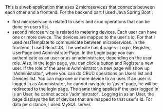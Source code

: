 This is a web application that uses 2 microservices that connects between each other and a frontend. 
For the backend part I used Java Spring Boot : 
- first microservice is related to users and crud operations that can be done on users list.
- second microservice is related to metering devices. Each user can have one or more device. The devices are mapped to the user's id. For that I used restTemplate to communicate between microservices.
In the frontend, I used React JS. The website has 4 pages : Login, Register, UserPage and AdministratorPage.
In the Login page you can authenticate as an user or as an administrator, depending on the user role. Also, in the login page, you can click a button and Register a new user.
If the role of the user is Administrator, a new page will show up '/Administrator', where you can do CRUD operations on Users list and Devices list. You can map one or more device to an user.
If an user is logged in as Administrator, he cannot navigate to '/user' page, he will be redirected to the login page. The same thing applies if the user logged in is an User, he cannot acces '/administrator'.
Logging in as an User, the page displays the list of devices that are mapped to that user's id.
For data persistance, I used MySQL server.
